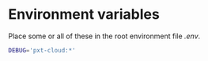 # Environment variables

Place some or all of these in the root environment file _.env_.

```sh
DEBUG='pxt-cloud:*'
```